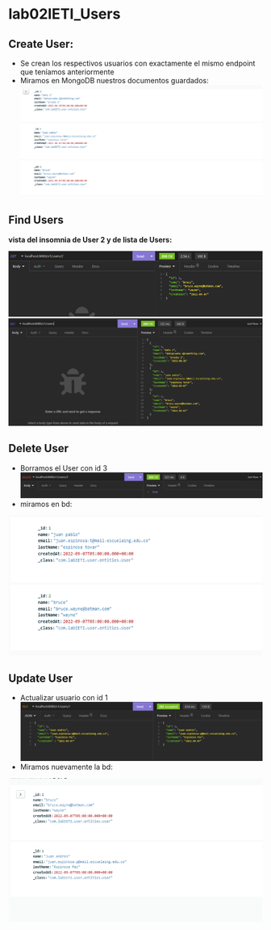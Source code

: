 # lab02IETI_Users

## Create User:
+ Se crean los respectivos usuarios con exactamente el mismo endpoint que teníamos anteriormente
+ Miramos en MongoDB nuestros documentos guardados:
![persistence](./img/persistence.png)

## Find Users
**vista del insomnia de User 2 y de lista de Users:**

![user2](./img/findUser.png)
![users](./img/findUsers.png)

## Delete User

+ Borramos el User con id 3
![delete](./img/delete.png)
+ miramos en bd:

![persistence2](./img/persistence2.png)

## Update User

+ Actualizar usuario con id 1
![update](./img/update.png)
+ Miramos nuevamente la bd:

![persistence3](./img/persistence3.png)



